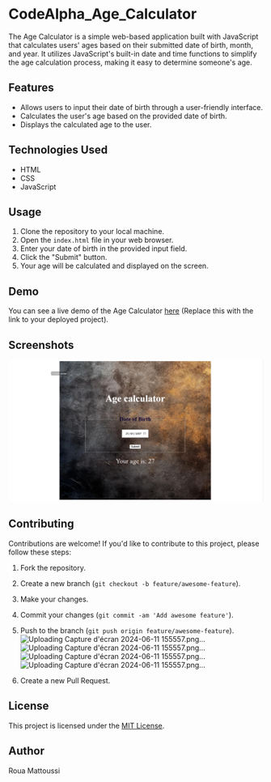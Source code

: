 # CodeAlpha_Age_Calculator

The Age Calculator is a simple web-based application built with JavaScript that calculates users' ages based on their submitted date of birth, month, and year. It utilizes JavaScript's built-in date and time functions to simplify the age calculation process, making it easy to determine someone's age.

## Features
- Allows users to input their date of birth through a user-friendly interface.
- Calculates the user's age based on the provided date of birth.
- Displays the calculated age to the user.

## Technologies Used
- HTML
- CSS
- JavaScript

## Usage
1. Clone the repository to your local machine.
2. Open the `index.html` file in your web browser.
3. Enter your date of birth in the provided input field.
4. Click the "Submit" button.
5. Your age will be calculated and displayed on the screen.

## Demo
You can see a live demo of the Age Calculator [here](screenshots/demo.mp4) (Replace this with the link to your deployed project).

## Screenshots
![Screenshot 2](screenshots/capture.png)

## Contributing
Contributions are welcome! If you'd like to contribute to this project, please follow these steps:
1. Fork the repository.
2. Create a new branch (`git checkout -b feature/awesome-feature`).
3. Make your changes.
4. Commit your changes (`git commit -am 'Add awesome feature'`).
5. Push to the branch (`git push origin feature/awesome-feature`).![Uploading Capture d'écran 2024-06-11 155557.png…]()
![Uploading Capture d'écran 2024-06-11 155557.png…]()
![Uploading Capture d'écran 2024-06-11 155557.png…]()
![Uploading Capture d'écran 2024-06-11 155557.png…]()

6. Create a new Pull Request.

## License
This project is licensed under the [MIT License](LICENSE).

## Author
Roua Mattoussi

